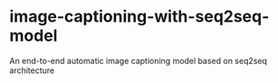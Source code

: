 # image-captioning-with-seq2seq-model
An end-to-end automatic image captioning model based on seq2seq architecture
